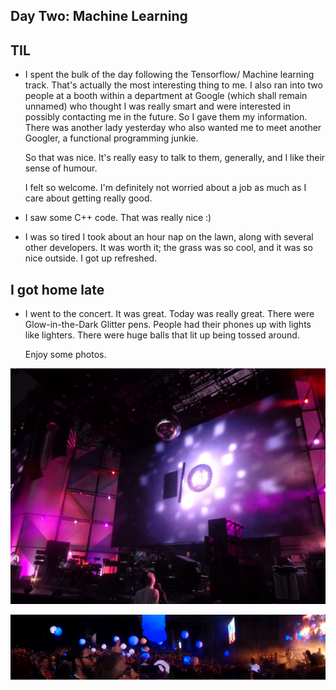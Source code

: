 ## Day Two: Machine Learning

## TIL

- I spent the bulk of the day following the Tensorflow/ Machine learning track.
  That's actually the most interesting thing to me. I also ran into two people
  at a booth within a department at Google (which shall remain unnamed)
  who thought I was really smart and were interested in possibly contacting me
  in the future. So I gave them my information. 
  There was another lady yesterday who also wanted me to meet another Googler,
  a functional programming junkie.
  
  So that was nice. It's really easy to talk to them, generally, and I like their sense
  of humour. 
  
  I felt so welcome. I'm definitely not worried about a job as much as I care about
  getting really good.
  
- I saw some C++ code. That was really nice :)

- I was so tired I took about an hour nap on the lawn, along with several other developers.
  It was worth it; the grass was so cool, and it was so nice outside. I got up refreshed.
  
## I got home late

- I went to the concert. It was great. Today was really great.
  There were Glow-in-the-Dark Glitter pens. 
  People had their phones up with lights like lighters.
  There were huge balls that lit up being tossed around. 
  
  Enjoy some photos.
  
![gl_201](/images/gl_201.png)

![gl_202](/images/gl_202.png)

